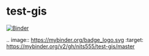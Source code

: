 # test-gis

[![Binder](https://mybinder.org/badge_logo.svg)](https://mybinder.org/v2/gh/nits555/test-gis/master)

.. image:: https://mybinder.org/badge_logo.svg
 :target: https://mybinder.org/v2/gh/nits555/test-gis/master

